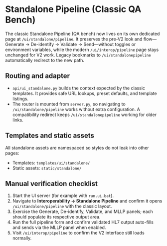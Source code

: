 # Standalone Pipeline (Classic QA Bench)

The classic Standalone Pipeline (QA bench) now lives on its own dedicated page at `/ui/standalone/pipeline`. It preserves the pre-V2 look and flow—Generate → De-identify → Validate → Send—without toggles or environment variables, while the modern `/ui/interop/pipeline` page stays unchanged for V2 work. Legacy bookmarks to `/ui/standalonepipeline` automatically redirect to the new path.

## Routing and adapter

* `api/ui_standalone.py` builds the context expected by the classic templates. It provides safe URL lookups, preset defaults, and template listings.
* The router is mounted from `server.py`, so navigating to `/ui/standalone/pipeline` works without extra configuration. A compatibility redirect keeps `/ui/standalonepipeline` working for older links.

## Templates and static assets

All standalone assets are namespaced so styles do not leak into other pages:

* Templates: `templates/ui/standalone/`
* Static assets: `static/standalone/`

## Manual verification checklist

1. Start the UI server (for example with `run.ui.bat`).
2. Navigate to **Interoperability → Standalone Pipeline** and confirm it opens `/ui/standalone/pipeline` with the classic layout.
3. Exercise the Generate, De-identify, Validate, and MLLP panels; each should populate its respective output area.
4. Run the full pipeline form and confirm validated HL7 output auto-fills and sends via the MLLP panel when enabled.
5. Visit `/ui/interop/pipeline` to confirm the V2 interface still loads normally.
